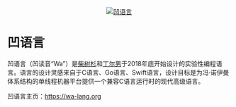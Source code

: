 <p align="center"><a href="https://wa-lang.org" target="_blank"><img src="https://raw.githubusercontent.com/wa-lang/wa-lang.github.io/master/wa-logo.png" alt="凹语言"></a></p>

# 凹语言

凹语言（凹读音“Wa”）是[柴树杉](https://github.com/chai2010)和[丁尔男](https://github.com/3dgen)于2018年底开始设计的实验性编程语言。语言的设计灵感来自于C语言、Go语言、Swift语言，设计目标是为冯·诺伊曼体系结构的单线程机器平台提供一个兼容C语言运行时的现代高级语言。

凹语言主页：https://wa-lang.org
